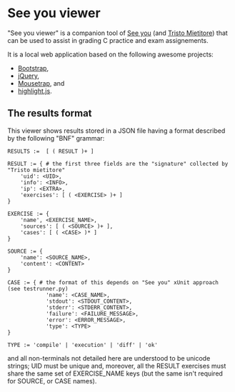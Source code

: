 See you viewer
==============

"See you viewer" is a companion tool of [See you](https://github.com/mapio/see-you)
(and [Tristo Mietitore](https://github.com/mapio/tristo-mietitore)) that can be
used to assist in grading C practice and exam assignements.

It is a local web application based on the following awesome projects:

* [Bootstrap](http://twitter.github.com/bootstrap/),
* [jQuery](http://jquery.com/),
* [Mousetrap](http://craig.is/killing/mice), and
* [highlight.js](http://softwaremaniacs.org/soft/highlight/en/).


The results format
------------------

This viewer shows results stored in a JSON file having a format described by
the following "BNF" grammar:

	RESULTS :=  [ ( RESULT )+ ]

	RESULT := { # the first three fields are the "signature" collected by "Tristo mietitore"
		'uid': <UID>,
		'info': <INFO>,
		'ip': <EXTRA>,
		'exercises': [ ( <EXERCISE> )+ ]
	}

	EXERCISE := {
		'name', <EXERCISE_NAME>,
		'sources': [ ( <SOURCE> )+ ],
		'cases': [ ( <CASE> )* ]
	}

	SOURCE := {
		'name': <SOURCE_NAME>,
		'content': <CONTENT>
	}

	CASE := { # the format of this depends on "See you" xUnit approach (see testrunner.py)
				'name': <CASE_NAME>,
				'stdout': <STDOUT_CONTENT>,
				'stderr': <STDERR_CONTENT>,
				'failure': <FAILURE_MESSAGE>,
				'error': <ERROR_MESSAGE>,
				'type': <TYPE>
	}

	TYPE := 'compile' | 'execution' | 'diff' | 'ok'

and all non-terminals not detailed here are understood to be unicode strings;
UID must be unique and, moreover, all the RESULT exercises must share the same
set of EXERCISE_NAME keys (but the same isn't required for SOURCE, or CASE
names).
